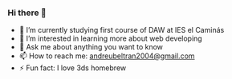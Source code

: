 ### Hi there 👋


- 🌱 I’m currently studying first course of DAW at IES el Caminás
- 👀 I’m interested in learning more about web developing
- 💬 Ask me about anything you want to know
- 📫 How to reach me: andreubeltran2004@gmail.com
- ⚡ Fun fact: I love 3ds homebrew
